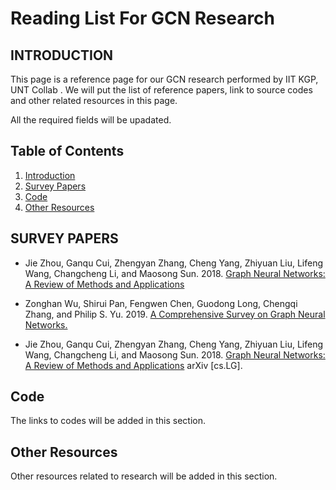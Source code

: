 # Reading List For GCN Research

## <a name='intro'> INTRODUCTION

This page is a reference page for our GCN research performed by IIT KGP, UNT Collab . We will put the list of reference papers, link to source codes and other related resources in this page. 

All the required fields will be upadated.


## <a name='TOC'>Table of Contents</a>

  1. [Introduction](#intro)
  2. [Survey Papers](#survey)
  3. [Code](#code)
  4. [Other Resources](#others)
  

## <a name='survey'> SURVEY PAPERS

- Jie Zhou, Ganqu Cui, Zhengyan Zhang, Cheng Yang, Zhiyuan Liu, Lifeng Wang, Changcheng Li, and Maosong Sun. 2018. [Graph Neural Networks: A Review of Methods and Applications](http://arxiv.org/abs/1812.08434)

- Zonghan Wu, Shirui Pan, Fengwen Chen, Guodong Long, Chengqi Zhang, and Philip S. Yu. 2019. [A Comprehensive Survey on Graph Neural Networks.](http://arxiv.org/abs/1901.00596)

- Jie Zhou, Ganqu Cui, Zhengyan Zhang, Cheng Yang, Zhiyuan Liu, Lifeng Wang, Changcheng Li, and Maosong Sun. 2018. [Graph Neural Networks: A Review of Methods and Applications](http://arxiv.org/abs/1812.08434) arXiv [cs.LG].


## <a name ='code'> Code
  The links to codes will be added in this section.
  
## <a name ='others'> Other Resources
  Other resources related to research will be added in this section.

